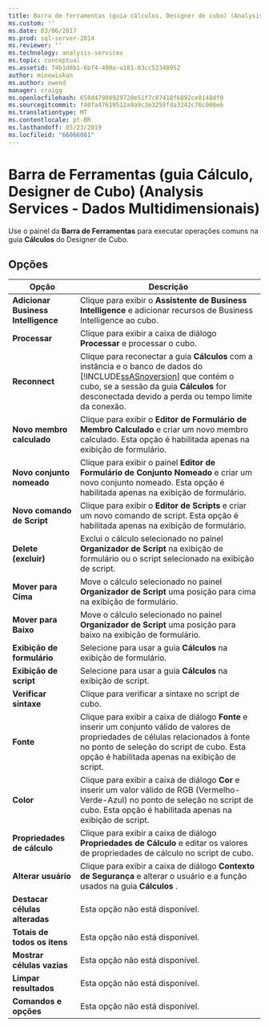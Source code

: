 ```yaml
---
title: Barra de ferramentas (guia cálculos, Designer de cubo) (Analysis Services - dados multidimensionais) | Microsoft Docs
ms.custom: ''
ms.date: 03/06/2017
ms.prod: sql-server-2014
ms.reviewer: ''
ms.technology: analysis-services
ms.topic: conceptual
ms.assetid: 74b1d8b1-6bf4-490a-a181-03cc52348952
author: minewiskan
ms.author: owend
manager: craigg
ms.openlocfilehash: 658d47908929720e51f7c87418f6892ce8148df0
ms.sourcegitcommit: f40fa47619512a9a9c3e3258fda3242c76c008e6
ms.translationtype: MT
ms.contentlocale: pt-BR
ms.lasthandoff: 05/23/2019
ms.locfileid: "66066081"
---
```

# <a name="toolbar-calculations-tab-cube-designer-analysis-services---multidimensional-data"></a>Barra de Ferramentas (guia Cálculo, Designer de Cubo) (Analysis Services - Dados Multidimensionais)
  Use o painel da **Barra de Ferramentas** para executar operações comuns na guia **Cálculos** do Designer de Cubo.  
  
## <a name="options"></a>Opções  
  
|Opção|Descrição|  
|------------|-----------------|  
|**Adicionar Business Intelligence**|Clique para exibir o **Assistente de Business Intelligence** e adicionar recursos de Business Intelligence ao cubo.|  
|**Processar**|Clique para exibir a caixa de diálogo **Processar** e processar o cubo.|  
|**Reconnect**|Clique para reconectar a guia **Cálculos** com a instância e o banco de dados do [!INCLUDE[ssASnoversion](../includes/ssasnoversion-md.md)] que contém o cubo, se a sessão da guia **Cálculos** for desconectada devido a perda ou tempo limite da conexão.|  
|**Novo membro calculado**|Clique para exibir o **Editor de Formulário de Membro Calculado** e criar um novo membro calculado. Esta opção é habilitada apenas na exibição de formulário.|  
|**Novo conjunto nomeado**|Clique para exibir o painel **Editor de Formulário de Conjunto Nomeado** e criar um novo conjunto nomeado. Esta opção é habilitada apenas na exibição de formulário.|  
|**Novo comando de Script**|Clique para exibir o **Editor de Scripts** e criar um novo comando de script. Esta opção é habilitada apenas na exibição de formulário.|  
|**Delete (excluir)**|Exclui o cálculo selecionado no painel **Organizador de Script** na exibição de formulário ou o script selecionado na exibição de script.|  
|**Mover para Cima**|Move o cálculo selecionado no painel **Organizador de Script** uma posição para cima na exibição de formulário.|  
|**Mover para Baixo**|Move o cálculo selecionado no painel **Organizador de Script** uma posição para baixo na exibição de formulário.|  
|**Exibição de formulário**|Selecione para usar a guia **Cálculos** na exibição de formulário.|  
|**Exibição de script**|Selecione para usar a guia **Cálculos** na exibição de script.|  
|**Verificar sintaxe**|Clique para verificar a sintaxe no script de cubo.|  
|**Fonte**|Clique para exibir a caixa de diálogo **Fonte** e inserir um conjunto válido de valores de propriedades de células relacionados à fonte no ponto de seleção do script de cubo. Esta opção é habilitada apenas na exibição de script.|  
|**Color**|Clique para exibir a caixa de diálogo **Cor** e inserir um valor válido de RGB (Vermelho-Verde-Azul) no ponto de seleção no script de cubo. Esta opção é habilitada apenas na exibição de script.|  
|**Propriedades de cálculo**|Clique para exibir a caixa de diálogo **Propriedades de Cálculo** e editar os valores de propriedades de cálculo no script de cubo.|  
|**Alterar usuário**|Clique para exibir a caixa de diálogo **Contexto de Segurança** e alterar o usuário e a função usados na guia **Cálculos** .|  
|**Destacar células alteradas**|Esta opção não está disponível.|  
|**Totais de todos os itens**|Esta opção não está disponível.|  
|**Mostrar células vazias**|Esta opção não está disponível.|  
|**Limpar resultados**|Esta opção não está disponível.|  
|**Comandos e opções**|Esta opção não está disponível.|  
  
  
